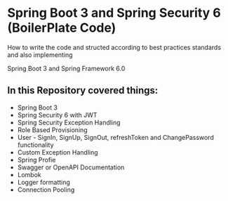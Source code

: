 # Spring Boot 3 and Spring Security 6 (BoilerPlate Code)
How to write the code and structed according to best practices standards and also implementing

Spring Boot 3 and Spring Framework 6.0
## In this Repository covered things:

* Spring Boot 3
* Spring Security 6 with JWT
* Spring Security Exception Handling
* Role Based Provisioning
* User - SignIn, SignUp, SignOut, refreshToken and ChangePassword functionality
* Custom Exception Handling
* Spring Profie
* Swagger or OpenAPI Documentation
* Lombok
* Logger formatting
* Connection Pooling